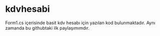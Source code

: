 # kdvhesabi

Form1.cs içerisinde basit kdv hesabı için yazılan kod bulunmaktadır. 
Aynı zamanda bu githubtaki ilk paylaşımımdır.
